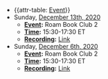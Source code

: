 - {{attr-table: [Event](<Event.md>)}}
- Sunday, [December 13th, 2020](<December 13th, 2020.md>)
    - **[Event](<Event.md>):** Roam Book Club 2
    - **[Time](<Time.md>):** 15:30-17:30 ET
    - **[Recording](<Recording.md>):** [Link](https://roamresearch.com/#/app/roam-book-club-2/page/MasUJzKjO)
- Sunday, [December 6th, 2020](<December 6th, 2020.md>)
    - **[Event](<Event.md>):** Roam Book Club 2
    - **[Time](<Time.md>):** 15:30-17:30 ET
    - **[Recording](<Recording.md>):** [Link](https://roamresearch.com/#/app/roam-book-club-2/page/MasUJzKjO)
